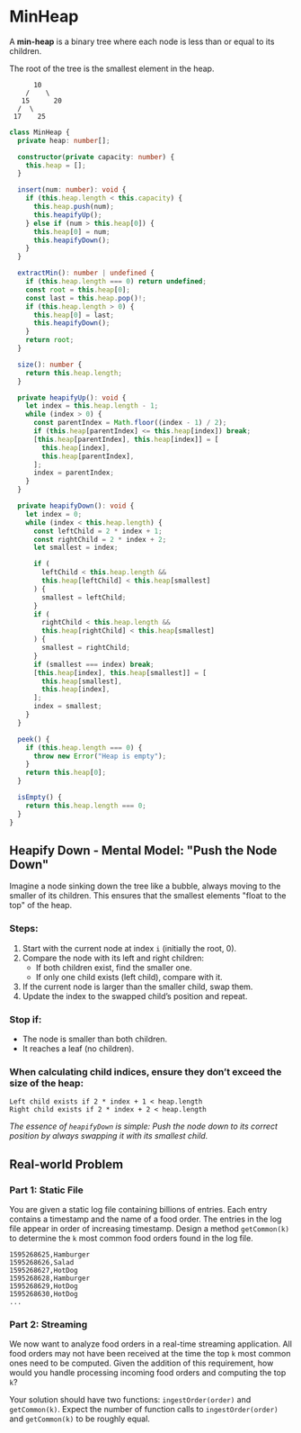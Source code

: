 # MinHeap

A **min-heap** is a binary tree where each node is less than or equal to its children.

The root of the tree is the smallest element in the heap.

```
      10
    /    \
   15      20
  /  \
 17    25
```

```typescript
class MinHeap {
  private heap: number[];

  constructor(private capacity: number) {
    this.heap = [];
  }

  insert(num: number): void {
    if (this.heap.length < this.capacity) {
      this.heap.push(num);
      this.heapifyUp();
    } else if (num > this.heap[0]) {
      this.heap[0] = num;
      this.heapifyDown();
    }
  }

  extractMin(): number | undefined {
    if (this.heap.length === 0) return undefined;
    const root = this.heap[0];
    const last = this.heap.pop()!;
    if (this.heap.length > 0) {
      this.heap[0] = last;
      this.heapifyDown();
    }
    return root;
  }

  size(): number {
    return this.heap.length;
  }

  private heapifyUp(): void {
    let index = this.heap.length - 1;
    while (index > 0) {
      const parentIndex = Math.floor((index - 1) / 2);
      if (this.heap[parentIndex] <= this.heap[index]) break;
      [this.heap[parentIndex], this.heap[index]] = [
        this.heap[index],
        this.heap[parentIndex],
      ];
      index = parentIndex;
    }
  }

  private heapifyDown(): void {
    let index = 0;
    while (index < this.heap.length) {
      const leftChild = 2 * index + 1;
      const rightChild = 2 * index + 2;
      let smallest = index;

      if (
        leftChild < this.heap.length &&
        this.heap[leftChild] < this.heap[smallest]
      ) {
        smallest = leftChild;
      }
      if (
        rightChild < this.heap.length &&
        this.heap[rightChild] < this.heap[smallest]
      ) {
        smallest = rightChild;
      }
      if (smallest === index) break;
      [this.heap[index], this.heap[smallest]] = [
        this.heap[smallest],
        this.heap[index],
      ];
      index = smallest;
    }
  }

  peek() {
    if (this.heap.length === 0) {
      throw new Error("Heap is empty");
    }
    return this.heap[0];
  }

  isEmpty() {
    return this.heap.length === 0;
  }
}
```

## Heapify Down - Mental Model: "Push the Node Down"

Imagine a node sinking down the tree like a bubble, always moving to the smaller of its children. This ensures that the smallest elements "float to the top" of the heap.

### Steps:

1. Start with the current node at index `i` (initially the root, 0).
2. Compare the node with its left and right children:
    - If both children exist, find the smaller one.
    - If only one child exists (left child), compare with it.
3. If the current node is larger than the smaller child, swap them.
4. Update the index to the swapped child’s position and repeat.

### Stop if:

- The node is smaller than both children.
- It reaches a leaf (no children).

### When calculating child indices, ensure they don’t exceed the size of the heap:

```
Left child exists if 2 * index + 1 < heap.length
Right child exists if 2 * index + 2 < heap.length
```

*The essence of `heapifyDown` is simple: Push the node down to its correct position by always swapping it with its smallest child.*

## Real-world Problem

### Part 1: Static File

You are given a static log file containing billions of entries. Each entry contains a timestamp and the name of a food order. The entries in the log file appear in order of increasing timestamp. Design a method `getCommon(k)` to determine the `k` most common food orders found in the log file.

```
1595268625,Hamburger
1595268626,Salad
1595268627,HotDog
1595268628,Hamburger
1595268629,HotDog
1595268630,HotDog
...
```

### Part 2: Streaming

We now want to analyze food orders in a real-time streaming application. All food orders may not have been received at the time the top `k` most common ones need to be computed. Given the addition of this requirement, how would you handle processing incoming food orders and computing the top `k`?

Your solution should have two functions: `ingestOrder(order)` and `getCommon(k)`. Expect the number of function calls to `ingestOrder(order)` and `getCommon(k)` to be roughly equal.

